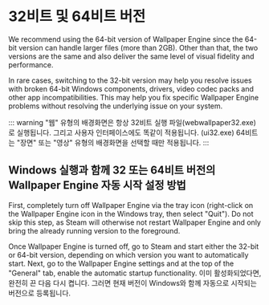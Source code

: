 # 32비트 및 64비트 버전

We recommend using the 64-bit version of Wallpaper Engine since the 64-bit version can handle larger files (more than 2GB). Other than that, the two versions are the same and also deliver the same level of visual fidelity and performance.

In rare cases, switching to the 32-bit version may help you resolve issues with broken 64-bit Windows components, drivers, video codec packs and other app incompatibilities. This may help you fix specific Wallpaper Engine problems without resolving the underlying issue on your system.

::: warning
"웹" 유형의 배경화면은 항상 32비트 실행 파일(webwallpaper32.exe)로 실행됩니다. 그리고 사용자 인터페이스에도 똑같이 적용됩니다. (ui32.exe) 64비트는 "장면" 또는 "영상" 유형의 배경화면을 선택할 때만 적용됩니다.
:::

## Windows 실행과 함께 32 또는 64비트 버전의 Wallpaper Engine 자동 시작 설정 방법

First, completely turn off Wallpaper Engine via the tray icon (right-click on the Wallpaper Engine icon in the Windows tray, then select "Quit"). Do not skip this step, as Steam will otherwise not restart Wallpaper Engine and only bring the already running version to the foreground.

Once Wallpaper Engine is turned off, go to Steam and start either the 32-bit or 64-bit version, depending on which version you want to automatically start. Next, go to the Wallpaper Engine settings and at the top of the "General" tab, enable the automatic startup functionality. 이미 활성화되었다면, 완전히 끈 다음 다시 켭니다. 그러면 현재 버전이 Windows와 함께 자동으로 시작되는 버전으로 등록됩니다.